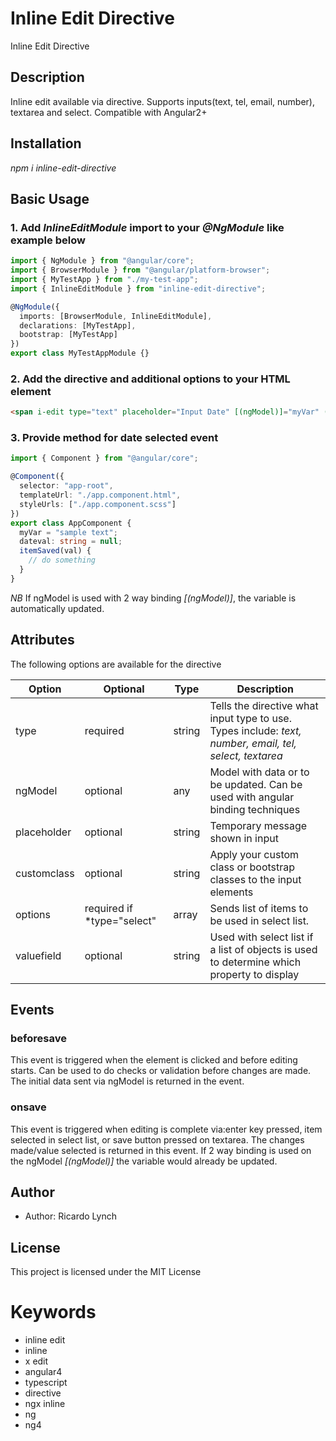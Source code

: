 # Inline Edit Directive

Inline Edit Directive

## Description

Inline edit available via directive. Supports inputs(text, tel, email, number), textarea and select. Compatible with Angular2+

## Installation

_npm i inline-edit-directive_

## Basic Usage

### 1. Add _InlineEditModule_ import to your _@NgModule_ like example below

```typescript
import { NgModule } from "@angular/core";
import { BrowserModule } from "@angular/platform-browser";
import { MyTestApp } from "./my-test-app";
import { InlineEditModule } from "inline-edit-directive";

@NgModule({
  imports: [BrowserModule, InlineEditModule],
  declarations: [MyTestApp],
  bootstrap: [MyTestApp]
})
export class MyTestAppModule {}
```

### 2. Add the directive and additional options to your HTML element

```html
<span i-edit type="text" placeholder="Input Date" [(ngModel)]="myVar" (onsave)="itemSaved($event)"></span>
```

### 3. Provide method for date selected event

```typescript
import { Component } from "@angular/core";

@Component({
  selector: "app-root",
  templateUrl: "./app.component.html",
  styleUrls: ["./app.component.scss"]
})
export class AppComponent {
  myVar = "sample text";
  dateval: string = null;
  itemSaved(val) {
    // do something
  }
}
```

_NB_ If ngModel is used with 2 way binding _[(ngModel)]_, the variable is automatically updated.

## Attributes

The following options are available for the directive

| Option      | Optional                    | Type   | Description                                                                                             |
| ----------- | --------------------------- | ------ | ------------------------------------------------------------------------------------------------------- |
| type        | required                    | string | Tells the directive what input type to use. Types include: _text, number, email, tel, select, textarea_ |
| ngModel     | optional                    | any    | Model with data or to be updated. Can be used with angular binding techniques                           |
| placeholder | optional                    | string | Temporary message shown in input                                                                        |
| customclass | optional                    | string | Apply your custom class or bootstrap classes to the input elements                                      |
| options     | required if \*type="select" | array  | Sends list of items to be used in select list.                                                          |
| valuefield  | optional                    | string | Used with select list if a list of objects is used to determine which property to display               |

## Events

### beforesave

This event is triggered when the element is clicked and before editing starts. Can be used to do checks or validation before changes are made. The initial data sent via ngModel is returned in the event.

### onsave

This event is triggered when editing is complete via:enter key pressed, item selected in select list, or save button pressed on textarea. The changes made/value selected is returned in this event. If 2 way binding is used on the ngModel _[(ngModel)]_ the variable would already be updated.

## Author

- Author: Ricardo Lynch

## License

This project is licensed under the MIT License

# Keywords

- inline edit
- inline
- x edit
- angular4
- typescript
- directive
- ngx inline
- ng
- ng4
